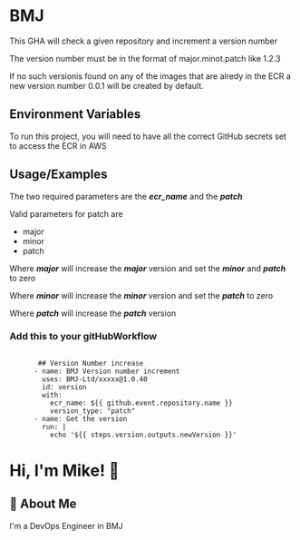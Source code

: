 
# BMJ

This GHA will check a given repository and increment a version number

The version number must be in the format of major.minot.patch like 1.2.3

If no such versionis found on any of the images that are alredy in the ECR a new version number 0.0.1 
will be created by default.




## Environment Variables

To run this project, you will need to have all the correct GitHub secrets set to access the ECR in AWS


## Usage/Examples

The two required parameters are the ***ecr_name*** and the ***patch***

Valid parameters for patch are 
* major
* minor
* patch

Where ***major*** will increase the ***major*** version and set the ***minor*** and ***patch*** to zero

Where ***minor*** will increase the ***minor*** version and set the ***patch*** to zero

Where ***patch*** will increase the ***patch*** version

### Add this to your gitHubWorkflow


```

       ## Version Number increase
      - name: BMJ Version number increment
        uses: BMJ-Ltd/xxxxx@1.0.40
        id: version
        with:
          ecr_name: ${{ github.event.repository.name }}
          version_type: "patch"
      - name: Get the version
        run: |
          echo '${{ steps.version.outputs.newVersion }}'

```


# Hi, I'm Mike! 👋


## 🚀 About Me
I'm a DevOps Engineer in BMJ
